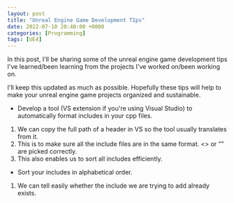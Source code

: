 ```yaml
---
layout: post
title: "Unreal Engine Game Development TIps"
date: 2022-07-10 20:40:00 +0000
categories: [Programming]
tags: [UE4]
---
```


In this post, I'll be sharing some of the unreal engine game development tips I've learned/been learning from the projects I've worked on/been working on.

I'll keep this updated as much as possible. Hopefully these tips will help to make your unreal engine game projects organized and sustainable.

* Develop a tool (VS extension if you're using Visual Studio) to automatically format includes in your cpp files.

1. We can copy the full path of a header in VS so the tool usually translates from it.
2. This is to make sure all the include files are in the same format. <> or "" are picked correctly.
3. This also enables us to sort all includes efficiently.

* Sort your includes in alphabetical order.

1. We can tell easily whether the include we are trying to add already exists.

